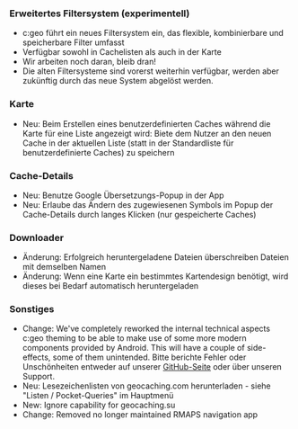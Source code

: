 ### Erweitertes Filtersystem (experimentell)
- c:geo führt ein neues Filtersystem ein, das flexible, kombinierbare und speicherbare Filter umfasst
- Verfügbar sowohl in Cachelisten als auch in der Karte
- Wir arbeiten noch daran, bleib dran!
- Die alten Filtersysteme sind vorerst weiterhin verfügbar, werden aber zukünftig durch das neue System abgelöst werden.

### Karte
- Neu: Beim Erstellen eines benutzerdefinierten Caches während die Karte für eine Liste angezeigt wird: Biete dem Nutzer an den neuen Cache in der aktuellen Liste (statt in der Standardliste für benutzerdefinierte Caches) zu speichern

### Cache-Details
- Neu: Benutze Google Übersetzungs-Popup in der App
- Neu: Erlaube das Ändern des zugewiesenen Symbols im Popup der Cache-Details durch langes Klicken (nur gespeicherte Caches)

### Downloader
- Änderung: Erfolgreich heruntergeladene Dateien überschreiben Dateien mit demselben Namen
- Änderung: Wenn eine Karte ein bestimmtes Kartendesign benötigt, wird dieses bei Bedarf automatisch heruntergeladen

### Sonstiges
- Change: We've completely reworked the internal technical aspects c:geo theming to be able to make use of some more modern components provided by Android. This will have a couple of side-effects, some of them unintended. Bitte berichte Fehler oder Unschönheiten entweder auf unserer [GitHub-Seite](https://www.github.com/cgeo/cgeo/issues) oder über unseren Support.
- Neu: Lesezeichenlisten von geocaching.com herunterladen - siehe "Listen / Pocket-Queries" im Hauptmenü
- New: Ignore capability for geocaching.su
- Change: Removed no longer maintained RMAPS navigation app
